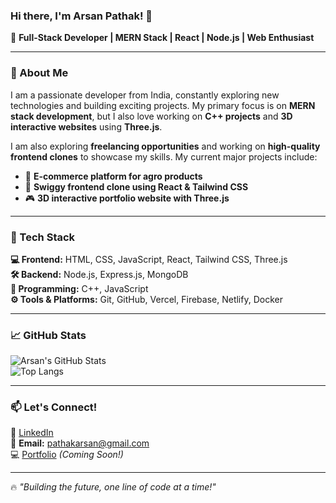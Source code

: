 ### Hi there, I'm Arsan Pathak! 👋

🚀 **Full-Stack Developer | MERN Stack | React | Node.js | Web Enthusiast**

---

### 📌 About Me
I am a passionate developer from India, constantly exploring new technologies and building exciting projects. My primary focus is on **MERN stack development**, but I also love working on **C++ projects** and **3D interactive websites** using **Three.js**.

I am also exploring **freelancing opportunities** and working on **high-quality frontend clones** to showcase my skills. My current major projects include:
- 🛒 **E-commerce platform for agro products**
- 🍔 **Swiggy frontend clone using React & Tailwind CSS**
- 🎮 **3D interactive portfolio website with Three.js**

---

### 🔧 Tech Stack

**💻 Frontend:** HTML, CSS, JavaScript, React, Tailwind CSS, Three.js  
**🛠 Backend:** Node.js, Express.js, MongoDB  
**📜 Programming:** C++, JavaScript  
**⚙️ Tools & Platforms:** Git, GitHub, Vercel, Firebase, Netlify, Docker  

---

### 📈 GitHub Stats
![Arsan's GitHub Stats](https://github-readme-stats.vercel.app/api?username=ar-pathak&show_icons=true&theme=radical)  
![Top Langs](https://github-readme-stats.vercel.app/api/top-langs/?username=ar-pathak&layout=compact&theme=radical)

---

### 📫 Let's Connect!
💼 [LinkedIn](https://www.linkedin.com/in/arsan-pathak-02a79a2a9/)  
📧 **Email:** pathakarsan@gmail.com  
💻 [Portfolio](https://arsanpathak.vercel.app/) *(Coming Soon!)*

---

🔥 *"Building the future, one line of code at a time!"* 
